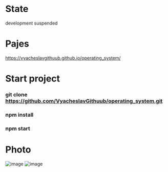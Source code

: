 # State
development suspended

# Pajes
https://vyacheslavgithuub.github.io/operating_system/

# Start project
### git clone https://github.com/VyacheslavGithuub/operating_system.git
### npm install
### npm start

# Photo
![image](https://user-images.githubusercontent.com/111220807/202090248-72280e45-a6bb-48b4-8a77-b81d1033cf25.png)
![image](https://user-images.githubusercontent.com/111220807/202090350-46d6994d-e6f0-4c13-8f3f-245bf5393a6f.png)

